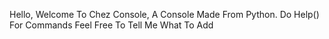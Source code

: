 Hello, Welcome To Chez Console, A Console Made From Python.
Do Help() For Commands
Feel Free To Tell Me What To Add

